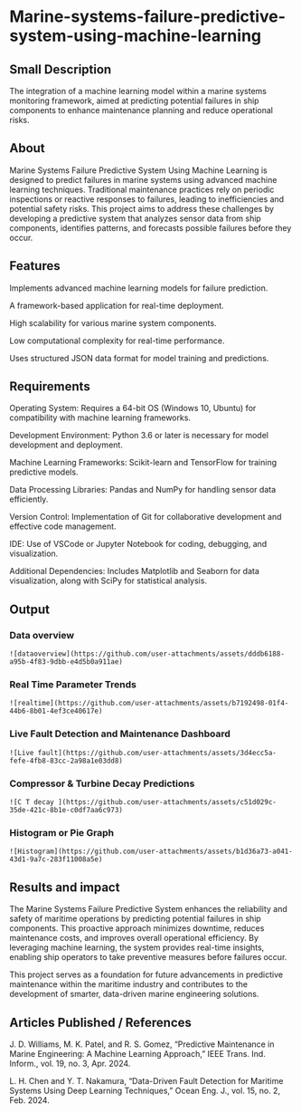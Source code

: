# Marine-systems-failure-predictive-system-using-machine-learning

## Small Description

The integration of a machine learning model within a marine systems monitoring framework, aimed at predicting potential failures in ship components to enhance maintenance planning and reduce operational risks.

## About

Marine Systems Failure Predictive System Using Machine Learning is designed to predict failures in marine systems using advanced machine learning techniques. Traditional maintenance practices rely on periodic inspections or reactive responses to failures, leading to inefficiencies and potential safety risks. This project aims to address these challenges by developing a predictive system that analyzes sensor data from ship components, identifies patterns, and forecasts possible failures before they occur.

## Features

Implements advanced machine learning models for failure prediction.

A framework-based application for real-time deployment.

High scalability for various marine system components.

Low computational complexity for real-time performance.

Uses structured JSON data format for model training and predictions.

## Requirements

Operating System: Requires a 64-bit OS (Windows 10, Ubuntu) for compatibility with machine learning frameworks.

Development Environment: Python 3.6 or later is necessary for model development and deployment.

Machine Learning Frameworks: Scikit-learn and TensorFlow for training predictive models.

Data Processing Libraries: Pandas and NumPy for handling sensor data efficiently.

Version Control: Implementation of Git for collaborative development and effective code management.

IDE: Use of VSCode or Jupyter Notebook for coding, debugging, and visualization.

Additional Dependencies: Includes Matplotlib and Seaborn for data visualization, along with SciPy for statistical analysis.

## Output
  ### Data overview 
    ![dataoverview](https://github.com/user-attachments/assets/dddb6188-a95b-4f83-9dbb-e4d5b0a911ae)
  ### Real Time Parameter Trends
    ![realtime](https://github.com/user-attachments/assets/b7192498-01f4-44b6-8b01-4ef3ce40617e)
  ### Live Fault Detection and Maintenance Dashboard
    ![Live fault](https://github.com/user-attachments/assets/3d4ecc5a-fefe-4fb8-83cc-2a98a1e03dd8)
  ### Compressor & Turbine Decay Predictions
    ![C T decay ](https://github.com/user-attachments/assets/c51d029c-35de-421c-8b1e-c0df7aa6c973)
  ### Histogram or Pie Graph
    ![Histogram](https://github.com/user-attachments/assets/b1d36a73-a041-43d1-9a7c-283f11008a5e)

## Results and impact

The Marine Systems Failure Predictive System enhances the reliability and safety of maritime operations by predicting potential failures in ship components.
This proactive approach minimizes downtime, reduces maintenance costs, and improves overall operational efficiency. 
By leveraging machine learning, the system provides real-time insights, enabling ship operators to take preventive measures before failures occur.

This project serves as a foundation for future advancements in predictive maintenance within the maritime industry and contributes to the development of smarter, data-driven marine engineering solutions.

## Articles Published / References

J. D. Williams, M. K. Patel, and R. S. Gomez, “Predictive Maintenance in Marine Engineering: A Machine Learning Approach,” IEEE Trans. Ind. Inform., vol. 19, no. 3, Apr. 2024.

L. H. Chen and Y. T. Nakamura, “Data-Driven Fault Detection for Maritime Systems Using Deep Learning Techniques,” Ocean Eng. J., vol. 15, no. 2, Feb. 2024.

